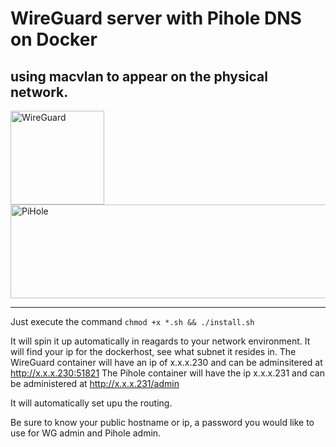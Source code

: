 # WireGuard server with Pihole DNS on Docker 

using macvlan to appear on the physical network.
---
<img src="https://github.com/coc0nut/WireGuard-and-Pihole-on-Docker/assets/9300178/69e83f44-d7be-4feb-b88c-5b9237126d2c" alt="WireGuard" width="150" height="150" />
<img src="https://github.com/coc0nut/WireGuard-and-Pihole-on-Docker/assets/9300178/2aa47e18-eb79-450f-9f3e-5b57572bf911" alt="PiHole" width="700" height="150" />

---









Just execute the command `chmod +x *.sh && ./install.sh`

It will spin it up automatically in reagards to your network environment.
It will find your ip for the dockerhost, see what subnet it resides in.
The WireGuard container will have an ip of x.x.x.230 and can be adminsitered at http://x.x.x.230:51821
The Pihole container will have the ip x.x.x.231 and can be administered at http://x.x.x.231/admin

It will automatically set upu the routing.

Be sure to know your public hostname or ip, a password you would like to use for WG admin and Pihole admin.
